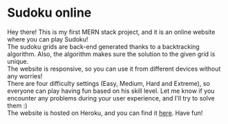 # Sudoku online
Hey there! This is my first MERN stack project, and it is an online website where you can play Sudoku! <br/>
The sudoku grids are back-end generated thanks to a backtracking algorithm. Also, the algorithm makes sure the solution to the given grid is unique. <br/>
The website is responsive, so you can use it from different devices without any worries! <br/>
There are four difficulty settings (Easy, Medium, Hard and Extreme), so everyone can play having fun based on his skill level.
Let me know if you encounter any problems during your user experience, and I'll try to solve them :) <br/>
The website is hosted on Heroku, and you can find it [here](https://sudoku-game-online.herokuapp.com/). Have fun!


